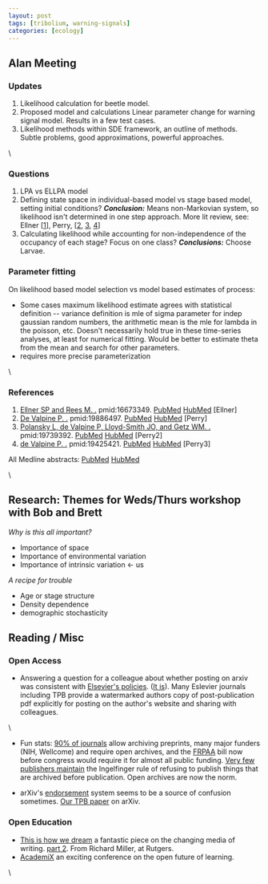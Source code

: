 ```yaml
---
layout: post
tags: [tribolium, warning-signals]
categories: [ecology]
---
```






 





Alan Meeting
------------

### Updates

1.  Likelihood calculation for beetle model.
2.  Proposed model and calculations Linear parameter change for warning
    signal model. Results in a few test cases.
3.  Likelihood methods within SDE framework, an outline of methods.
    Subtle problems, good approximations, powerful approaches.

\

### Questions

1.  LPA vs ELLPA model
2.  Defining state space in individual-based model vs stage based model,
    setting initial conditions? ***Conclusion:*** Means non-Markovian
    system, so likelihood isn't determined in one step approach. More
    lit review, see: Ellner [[1](#bibkey_Ellner)], Perry,
    [[2](#bibkey_Perry), [3](#bibkey_Perry2), [4](#bibkey_Perry3)]
3.  Calculating likelihood while accounting for non-independence of the
    occupancy of each stage? Focus on one class? ***Conclusions:***
    Choose Larvae.

### Parameter fitting

On likelihood based model selection vs model based estimates of process:

-   Some cases maximum likelihood estimate agrees with statistical
    definition -- variance definition is mle of sigma parameter for
    indep gaussian random numbers, the arithmetic mean is the mle for
    lambda in the poisson, etc. Doesn't necessarily hold true in these
    time-series analyses, at least for numerical fitting. Would be
    better to estimate theta from the mean and search for other
    parameters.
-   requires more precise parameterization

\

### References

1.  [Ellner SP and Rees M.
    .](http://eutils.ncbi.nlm.nih.gov/entrez/eutils/elink.fcgi?cmd=prlinks&dbfrom=pubmed&retmode=ref&id=16673349 "View or buy article from publisher (if available)")
    pmid:16673349.
    [PubMed](http://eutils.ncbi.nlm.nih.gov/entrez/eutils/efetch.fcgi?db=pubmed&rettype=abstract&id=16673349 "PMID 16673349")
    [HubMed](http://www.hubmed.org/display.cgi?uids=16673349 "PMID 16673349")
    [Ellner]
2.  [De Valpine P.
    .](http://eutils.ncbi.nlm.nih.gov/entrez/eutils/elink.fcgi?cmd=prlinks&dbfrom=pubmed&retmode=ref&id=19886497 "View or buy article from publisher (if available)")
    pmid:19886497.
    [PubMed](http://eutils.ncbi.nlm.nih.gov/entrez/eutils/efetch.fcgi?db=pubmed&rettype=abstract&id=19886497 "PMID 19886497")
    [HubMed](http://www.hubmed.org/display.cgi?uids=19886497 "PMID 19886497")
    [Perry]
3.  [Polansky L, de Valpine P, Lloyd-Smith JO, and Getz WM.
    .](http://eutils.ncbi.nlm.nih.gov/entrez/eutils/elink.fcgi?cmd=prlinks&dbfrom=pubmed&retmode=ref&id=19739392 "View or buy article from publisher (if available)")
    pmid:19739392.
    [PubMed](http://eutils.ncbi.nlm.nih.gov/entrez/eutils/efetch.fcgi?db=pubmed&rettype=abstract&id=19739392 "PMID 19739392")
    [HubMed](http://www.hubmed.org/display.cgi?uids=19739392 "PMID 19739392")
    [Perry2]
4.  [de Valpine P.
    .](http://eutils.ncbi.nlm.nih.gov/entrez/eutils/elink.fcgi?cmd=prlinks&dbfrom=pubmed&retmode=ref&id=19425421 "View or buy article from publisher (if available)")
    pmid:19425421.
    [PubMed](http://eutils.ncbi.nlm.nih.gov/entrez/eutils/efetch.fcgi?db=pubmed&rettype=abstract&id=19425421 "PMID 19425421")
    [HubMed](http://www.hubmed.org/display.cgi?uids=19425421 "PMID 19425421")
    [Perry3]

All Medline abstracts:
[PubMed](http://eutils.ncbi.nlm.nih.gov/entrez/eutils/efetch.fcgi?db=pubmed&rettype=abstract&id=16673349,19886497,19739392,19425421 "All abstracts at PubMed")
[HubMed](http://www.hubmed.org/display.cgi?uids=16673349,19886497,19739392,19425421 "All abstracts at HubMed")

\

Research: Themes for Weds/Thurs workshop with Bob and Brett
-----------------------------------------------------------

*Why is this all important?*

-   Importance of space
-   Importance of environmental variation
-   Importance of intrinsic variation <- us

*A recipe for trouble*

-   Age or stage structure
-   Density dependence
-   demographic stochasticity

Reading / Misc
--------------

### Open Access

-   Answering a question for a colleague about whether posting on arxiv
    was consistent with [Elsevier's
    policies](http://www.elsevier.com/wps/find/authorsview.authors/copyright "http://www.elsevier.com/wps/find/authorsview.authors/copyright").
    ([It
    is](http://www.elsevier.com/wps/find/authorshome.authors/preprints "http://www.elsevier.com/wps/find/authorshome.authors/preprints")).
    Many Eslevier journals including TPB provide a watermarked authors
    copy of post-publication pdf explicitly for posting on the author's
    website and sharing with colleagues.

\

-   Fun stats: [90% of
    journals](http://romeo.eprints.org/stats.php "http://romeo.eprints.org/stats.php")
    allow archiving preprints, many major funders (NIH, Wellcome) and
    require open archives, and the
    [FRPAA](http://www.arl.org/sparc/advocacy/frpaa/index.shtml "http://www.arl.org/sparc/advocacy/frpaa/index.shtml")
    bill now before congress would require it for almost all public
    funding. [Very few publishers
    maintain](http://www.eprints.org/openaccess/self-faq/#self-archiving-legal "http://www.eprints.org/openaccess/self-faq/#self-archiving-legal")
    the Ingelfinger rule of refusing to publish things that are archived
    before publication. Open archives are now the norm.

-   arXiv's
    [endorsement](http://arxiv.org/help/endorsement "http://arxiv.org/help/endorsement")
    system seems to be a source of confusion sometimes. [Our TPB
    paper](http://arxiv.org/abs/1004.4233 "http://arxiv.org/abs/1004.4233")
    on arXiv.

### Open Education

-   [This is how we
    dream](http://www.youtube.com/watch?v=PHvoBPjhsBA "http://www.youtube.com/watch?v=PHvoBPjhsBA")
    a fantastic piece on the changing media of writing. [part
    2](http://www.youtube.com/watch?v=6KsEQnOkTZ0&feature=related "http://www.youtube.com/watch?v=6KsEQnOkTZ0&feature=related").
    From Richard Miller, at Rutgers.
-   [AcademiX](http://edseminars.apple.com/event/2610 "http://edseminars.apple.com/event/2610")
    an exciting conference on the open future of learning.

\


